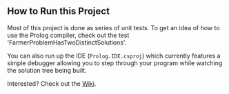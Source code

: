 How to Run this Project
-------------------------
Most of this project is done as series of unit tests.  To get an idea of how to use the Prolog compiler, check out the test 'FarmerProblemHasTwoDistinctSolutions'.

You can also run up the IDE (`Prolog.IDE.csproj`) which currently features a simple debugger allowing you to step through your program while watching the solution tree being built.

Interested?  Check out the [Wiki](https://github.com/bzaar/prolog/wiki/XProlog-Home).
